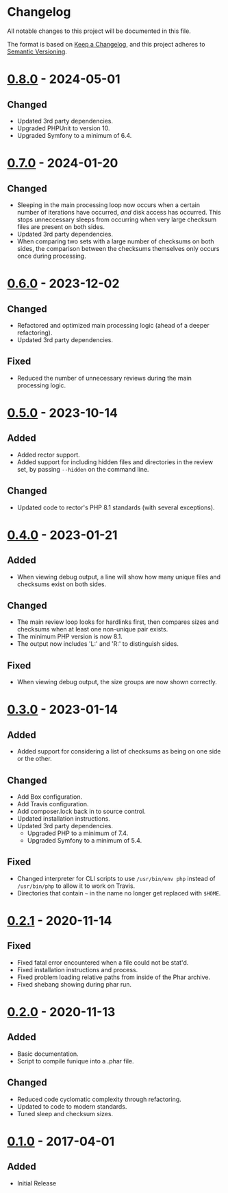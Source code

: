 # Changelog
All notable changes to this project will be documented in this file.

The format is based on [Keep a Changelog](https://keepachangelog.com/en/1.0.0/),
and this project adheres to [Semantic Versioning](https://semver.org/spec/v2.0.0.html).

# [0.8.0] - 2024-05-01

## Changed

- Updated 3rd party dependencies.
- Upgraded PHPUnit to version 10.
- Upgraded Symfony to a minimum of 6.4.

# [0.7.0] - 2024-01-20

## Changed
- Sleeping in the main processing loop now occurs when a certain number of
  iterations have occurred, *and* disk access has occurred.  This stops
  unneccessary sleeps from occurring when very large checksum files are present
  on both sides.
- Updated 3rd party dependencies.
- When comparing two sets with a large number of checksums on both sides, the
  comparison between the checksums themselves only occurs once during
  processing.

# [0.6.0] - 2023-12-02

## Changed
- Refactored and optimized main processing logic (ahead of a deeper
  refactoring).
- Updated 3rd party dependencies.

## Fixed
- Reduced the number of unnecessary reviews during the main processing logic.

# [0.5.0] - 2023-10-14
## Added
- Added rector support.
- Added support for including hidden files and directories in the review set,
  by passing `--hidden` on the command line.

## Changed
- Updated code to rector's PHP 8.1 standards (with several exceptions).

# [0.4.0] - 2023-01-21
## Added
- When viewing debug output, a line will show how many unique files and
  checksums exist on both sides.

## Changed
- The main review loop looks for hardlinks first, then compares sizes and
  checksums when at least one non-unique pair exists.
- The minimum PHP version is now 8.1.
- The output now includes 'L:' and 'R:' to distinguish sides.

## Fixed
- When viewing debug output, the size groups are now shown correctly.

# [0.3.0] - 2023-01-14
## Added
- Added support for considering a list of checksums as being on one side or the
  other.

## Changed
- Add Box configuration.
- Add Travis configuration.
- Add composer.lock back in to source control.
- Updated installation instructions.
- Updated 3rd party dependencies.
  - Upgraded PHP to a minimum of 7.4.
  - Upgraded Symfony to a minimum of 5.4.

## Fixed
- Changed interpreter for CLI scripts to use `/usr/bin/env php` instead of
  `/usr/bin/php` to allow it to work on Travis.
- Directories that contain `~` in the name no longer get replaced with `$HOME`.

# [0.2.1] - 2020-11-14
## Fixed
- Fixed fatal error encountered when a file could not be stat'd.
- Fixed installation instructions and process.
- Fixed problem loading relative paths from inside of the Phar archive.
- Fixed shebang showing during phar run.

# [0.2.0] - 2020-11-13
## Added
- Basic documentation.
- Script to compile funique into a .phar file.

## Changed
- Reduced code cyclomatic complexity through refactoring.
- Updated to code to modern standards.
- Tuned sleep and checksum sizes.

# [0.1.0] - 2017-04-01
## Added
- Initial Release

[Unreleased]: https://github.com/dharple/funique/compare/v0.8.0...main
[0.8.0]: https://github.com/dharple/funique/compare/v0.7.0...v0.8.0
[0.7.0]: https://github.com/dharple/funique/compare/v0.6.0...v0.7.0
[0.6.0]: https://github.com/dharple/funique/compare/v0.5.0...v0.6.0
[0.5.0]: https://github.com/dharple/funique/compare/v0.4.0...v0.5.0
[0.4.0]: https://github.com/dharple/funique/compare/v0.3.0...v0.4.0
[0.3.0]: https://github.com/dharple/funique/compare/v0.2.1...v0.3.0
[0.2.1]: https://github.com/dharple/funique/compare/v0.2.0...v0.2.1
[0.2.0]: https://github.com/dharple/funique/compare/v0.1.0...v0.2.0
[0.1.0]: https://github.com/dharple/funique/releases/tag/v0.1.0
